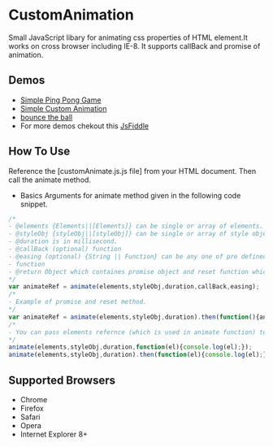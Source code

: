 # CustomAnimation
Small JavaScript libary for animating css properties of HTML element.It works on cross browser including IE-8. It supports callBack and promise of animation.

Demos
-------
*  [Simple Ping Pong Game](https://samantachinmoy.github.io/CustomAnimation/sample3.html)
*  [Simple Custom Animation](https://samantachinmoy.github.io/CustomAnimation/sample1.html)
*  [bounce the ball](https://samantachinmoy.github.io/CustomAnimation/sample2.html)
*  For more demos chekout this [JsFiddle](https://jsfiddle.net/ChinmoySamanta1993/dxkuby1n/2/)

How To Use
----------

Reference the [customAnimate.js.js file] from your HTML document. 
Then call the animate method.
* Basics Arguments for animate method given in the following code snippet. 

```js
/*
- @elements {Elements||[Elements]} can be single or array of elements.
- @styleObj {styleObj||[styleObj]} can be single or array of style objects.
- @duration is in millisecond.
- @callBack (optional) function 
- @easing (optional) {String || Function} can be any one of pre defined type ['linear','swing','spring'] or custom easing 
- function 
- @return Object which containes promise object and reset function which is used to reset the element with same animation.
*/
var animateRef = animate(elements,styleObj,duration,callBack,easing);
/*
- Example of promise and reset method.
*/
var animateRef = animate(elements,styleObj,duration).then(function(){animateRef.reset();});
/*
- You can pass elements refernce (which is used in animate function) to callBack function and promise function.
*/
animate(elements,styleObj,duration,function(el){console.log(el);});
animate(elements,styleObj,duration).then(function(el){console.log(el);});
```
Supported Browsers
------------------
* Chrome
* Firefox
* Safari
* Opera
* Internet Explorer 8+
